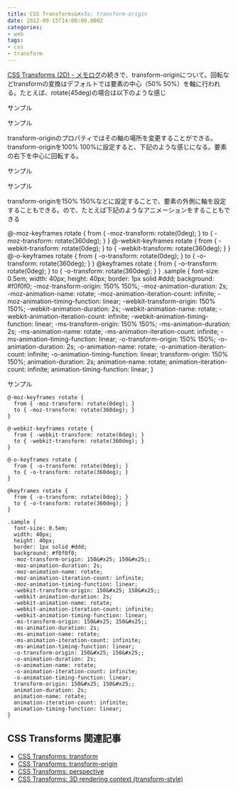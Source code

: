 ```yaml
---
title: CSS Transforms&#x3a; transform-origin
date: 2012-09-15T14:00:00.000Z
categories:
- web
tags:
- css
- transform
---
```

[CSS Transforms (2D) - メモログ](/blog//2012/09/css_transforms_2d/)の続きで、transform-originについて。回転などtransformの変換はデフォルトでは要素の中心（50&#x25; 50&#x25;）を軸に行われる。たとえば、rotate(45deg)の場合は以下のような感じ

<!-- more -->

サンプル

サンプル

transform-originのプロパティではその軸の場所を変更することができる。transform-originを100&#x25; 100&#x25;に設定すると、下記のような感じになる。要素の右下を中心に回転する。

サンプル

サンプル

transform-originを150&#x25; 150&#x25;などに設定することで、要素の外側に軸を設定することもできる。ので、たとえば下記のようなアニメーションをすることもできる

@-moz-keyframes rotate { from { -moz-transform: rotate(0deg); } to { -moz-transform: rotate(360deg); } } @-webkit-keyframes rotate { from { -webkit-transform: rotate(0deg); } to { -webkit-transform: rotate(360deg); } } @-o-keyframes rotate { from { -o-transform: rotate(0deg); } to { -o-transform: rotate(360deg); } } @keyframes rotate { from { -o-transform: rotate(0deg); } to { -o-transform: rotate(360deg); } } .sample { font-size: 0.5em; width: 40px; height: 40px; border: 1px solid #ddd; background: #f0f0f0; -moz-transform-origin: 150&#x25; 150&#x25;; -moz-animation-duration: 2s; -moz-animation-name: rotate; -moz-animation-iteration-count: infinite; -moz-animation-timing-function: linear; -webkit-transform-origin: 150&#x25; 150&#x25;; -webkit-animation-duration: 2s; -webkit-animation-name: rotate; -webkit-animation-iteration-count: infinite; -webkit-animation-timing-function: linear; -ms-transform-origin: 150&#x25; 150&#x25;; -ms-animation-duration: 2s; -ms-animation-name: rotate; -ms-animation-iteration-count: infinite; -ms-animation-timing-function: linear; -o-transform-origin: 150&#x25; 150&#x25;; -o-animation-duration: 2s; -o-animation-name: rotate; -o-animation-iteration-count: infinite; -o-animation-timing-function: linear; transform-origin: 150&#x25; 150&#x25;; animation-duration: 2s; animation-name: rotate; animation-iteration-count: infinite; animation-timing-function: linear; }

サンプル

```
@-moz-keyframes rotate {
  from { -moz-transform: rotate(0deg); }
  to { -moz-transform: rotate(360deg); } 
}

@-webkit-keyframes rotate {
  from { -webkit-transform: rotate(0deg); }
  to { -webkit-transform: rotate(360deg); } 
}  

@-o-keyframes rotate {
  from { -o-transform: rotate(0deg); }
  to { -o-transform: rotate(360deg); } 
}

@keyframes rotate {
  from { -o-transform: rotate(0deg); }
  to { -o-transform: rotate(360deg); } 
}

.sample {
  font-size: 0.5em;
  width: 40px;
  height: 40px;
  border: 1px solid #ddd;
  background: #f0f0f0;
  -moz-transform-origin: 150&#x25; 150&#x25;;
  -moz-animation-duration: 2s;
  -moz-animation-name: rotate;
  -moz-animation-iteration-count: infinite;
  -moz-animation-timing-function: linear;
  -webkit-transform-origin: 150&#x25; 150&#x25;;
  -webkit-animation-duration: 2s;
  -webkit-animation-name: rotate;
  -webkit-animation-iteration-count: infinite;
  -webkit-animation-timing-function: linear;
  -ms-transform-origin: 150&#x25; 150&#x25;;
  -ms-animation-duration: 2s;
  -ms-animation-name: rotate;
  -ms-animation-iteration-count: infinite;
  -ms-animation-timing-function: linear;
  -o-transform-origin: 150&#x25; 150&#x25;;
  -o-animation-duration: 2s;
  -o-animation-name: rotate;
  -o-animation-iteration-count: infinite;
  -o-animation-timing-function: linear;
  transform-origin: 150&#x25; 150&#x25;;
  animation-duration: 2s;
  animation-name: rotate;
  animation-iteration-count: infinite;
  animation-timing-function: linear;
}

```

CSS Transforms 関連記事
-------------------

*   [CSS Transforms: transform](/blog//2012/09/css_transforms_2d/)
*   [CSS Transforms: transform-origin](/blog//2012/09/css_transforms_2d_2/)
*   [CSS Transforms: perspective](/blog//2012/09/css_transforms_3d_and_perspective/)
*   [CSS Transforms: 3D rendering context (transform-style)](/blog//2012/09/css_transforms_3d_and_transform-style/)
